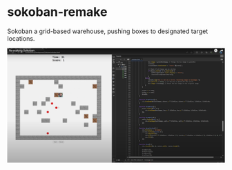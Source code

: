 # sokoban-remake
Sokoban a grid-based warehouse, pushing boxes to designated target locations. 

![My Image](https://github.com/htanama/sokoban-remake/blob/main/Sokoban-remake.png)
